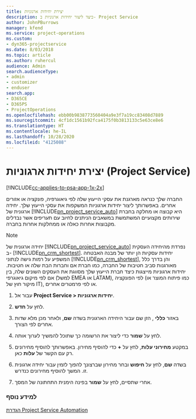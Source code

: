 ```yaml
---
title: יצירת יחידות ארגוניות
description: כיצד ליצור יחידות ארגוניות ב- Project Service
author: JohnPBurrows
manager: kfend
ms.service: project-operations
ms.custom:
- dyn365-projectservice
ms.date: 8/03/2018
ms.topic: article
ms.author: ruhercul
audience: Admin
search.audienceType:
- admin
- customizer
- enduser
search.app:
- D365CE
- D365PS
- ProjectOperations
ms.openlocfilehash: ebb00b9838773560404a9e3f7a19cc83408d7889
ms.sourcegitcommit: 4cf1dc1561b92fca4175f0b3813133c5e63ce8e6
ms.translationtype: HT
ms.contentlocale: he-IL
ms.lasthandoff: 10/28/2020
ms.locfileid: "4125088"
---
```

# <a name="create-organizational-units-project-service"></a>יצירת יחידות ארגוניות (Project Service)

[!INCLUDE[cc-applies-to-psa-app-1x-2x](../includes/cc-applies-to-psa-app-1x-2x.md)]

החברה שלך כנראה מארגנת את עסקי הייעוץ שלה לפי גיאוגרפיה, פונקציה או אזורים אחרים. באפשרותך ליצור יחידות ארגוניות המשקפות את עסקי הייעוץ שלך. יחידה ארגונית של [!INCLUDE[pn_project_service_auto](../includes/pn-project-service-auto.md)] היא קבוצה או מחלקה בחברת שירותים מקצועיים המשתמשת במשאבים הניתנים לחיוב עם תעריפים אשר נבדלים מקבוצות אחרות כאלה או ממחלקות אחרות בחברה.  
  
> [!NOTE]
>  יחידה ארגונית של [!INCLUDE[pn_project_service_auto](../includes/pn-project-service-auto.md)] נפרדת מהיחידה העסקית ב- [!INCLUDE[pn_crm_shortest](../includes/pn-crm-shortest.md)]. יחידות עסקיות הן יותר של מבנה האבטחה המשפיע על רמות גישה לנתוני [!INCLUDE[pn_crm_shortest](../includes/pn-crm-shortest.md)], והן בדרך כלל מאורגנות סביב חטיבות של החברה, כמו חברת אם וחברות הבת שלה או חטיבות. יחידות ארגוניות מייצגות כיצד חברת הייעוץ שלך מסווגת את העסקים השונים שלה, בין אם לפי מיקום גיאוגרפי (למשל EMEA או LATAM), לפי הפונקציה (כמו פיתוח המוצר או מיקור חוץ של IT), או לפי פרמטרים אחרים.  
  
1.  עבור אל **Project Service > יחידות ארגוניות**.  
  
2.  לחץ על **חדש**.  
  
3.  באזור **כללי** , הזן שם עבור היחידה הארגונית בשדה **שם**, ולאחר מכן מלא שדות אחרים לפי הצורך.  
  
4.  לחץ על **שמור** כדי ליצור את הרשומה כך שתוכל להמשיך לערוך אותה.  
  
5.  במקטע **מחירוני עלות**, לחץ על **+** כדי להוסיף מחירון. באפשרותך להוסיף מחירונים רק עם הקשר של **עלות** כאן.  
  
6.  בשדה **שם**, לחץ על **חיפוש** ובחר מחירון שברצונך להפוך לזמין עבור יחידה ארגונית זו. המשך להוסיף מחירונים כנדרש.  
  
7.  אחרי שתסיים, לחץ על **שמור** בפינה הימנית התחתונה של המסך.  
  
### <a name="see-also"></a>למידע נוסף  
 [הגדרת Project Service Automation](../psa/configure.md)
